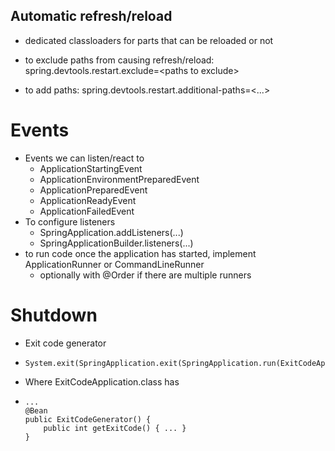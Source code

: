 ## Automatic refresh/reload

* dedicated classloaders for parts that can be reloaded or not

* to exclude paths from causing refresh/reload: spring.devtools.restart.exclude=&lt;paths to exclude&gt;

* to add paths: spring.devtools.restart.additional-paths=&lt;...&gt;

# Events

* Events we can listen/react to
  * ApplicationStartingEvent
  * ApplicationEnvironmentPreparedEvent
  * ApplicationPreparedEvent
  * ApplicationReadyEvent
  * ApplicationFailedEvent
* To configure listeners
  * SpringApplication.addListeners\(...\)
  * SpringApplicationBuilder.listeners\(...\)
* to run code once the application has started, implement ApplicationRunner or CommandLineRunner
  * optionally with @Order if there are multiple runners

# Shutdown

* Exit code generator 
* ```
  System.exit(SpringApplication.exit(SpringApplication.run(ExitCodeApplication.class)))
  ```
* Where ExitCodeApplication.class has

* ```
  ...
  @Bean
  public ExitCodeGenerator() {
      public int getExitCode() { ... }
  }
  ```



